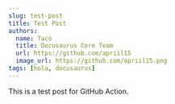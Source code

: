 ```yaml
---
slug: test-post
title: Test Post
authors:
  name: Taco
  title: Docusaurus Core Team
  url: https://github.com/apriil15
  image_url: https://github.com/apriil15.png
tags: [hola, docusaurus]
---
```


This is a test post for GitHub Action.
